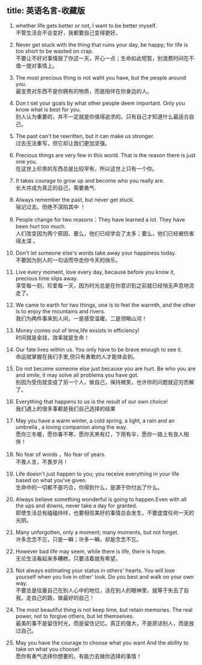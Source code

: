 title: 英语名言-收藏版
------------------------------------
<!-- zh-CN:+ -->

1. whether life gets better or not, I want to be better myself.  
不管生活会不会变好，我都要自己变得更好。

2. Never get stuck with the thing that ruins your day, be happy; for life is too short to be wasted on crap.  
不要让不好对事情毁了你这一天，开心一点；生命如此短暂，别浪费时间在不值一提对事情上。

3. The most precious thing is not waht you have, but the people around you.  
最宝贵对东西不是你拥有的物质，而是陪伴在你身边的人。

4. Don t set your goals by what other people deem important. Only you know what is best for you.  
别人认为重要的，并不一定就是你值得追求的。只有自己才知道什么最适合自己。

5. The past can't be rewritten, but it can make us stronger.  
过去无法重写，但它却让我们更加坚强。

6. Precious things are very few in this world. That is the reason there is just one you.  
在这世上珍贵的东西总是比较罕有，所以这世上只有一个你。

7. It takes courage to grow up and become who you really are.  
长大并成为真正的自己，需要勇气.

8. Always remember the past, but never get stuck.  
铭记过去，但绝不深陷其中 ！

9. People change for two reasons：They have learned a lot. They have been hurt too much.  
人们改变因为两个原因、要么，他们已经学会了太多；要么，他们已经被伤害得太深 。

10. Don't let someone else's words take away your happiness today.  
不要因为别人的一句话而夺走你今天的快乐。

11. Live every moment, love every day, because before you know it, precious time slips away.  
享受每一刻，珍爱每一天，因为时光总是在你意识到之前就已经悄无声息地流走了。

12. We came to earth for two things, one is to feel the warmth, and the other is to enjoy the mountains and rivers.  
我们为两件事来到人间，一是感受温暖，二是领略山河！

13. Money comes out of time,life exsists in efficiency!  
时间就是金钱，效率就是生命！

14. Our fate lives within us. You only have to be brave enough to see it.  
命运就掌握在我们手里,但只有勇敢的人才能体会到。

15. Do not become someone else just because you are hurt. Be who you are and smile, it may solve all problems you have got.  
别因为受伤就变成了另一个人，做自己，保持微笑，也许你的问题就迎刃而解了。

16. Everything that happens to us is the result of our own choice!  
我们遇上的很多事都是我们自己选择的结果

17. May you have a warm winter, a cold spring, a light, a rain and an umbrella , a loving companion along the way.  
愿你三冬暖，愿你春不寒，愿你天黑有灯，下雨有伞，愿你一路上有良人相伴！

18. No fear of words ，No fear of years.  
不畏人言，不畏岁月！

19. Life doesn't just happen to you; you receive everything in your life based on what you've given.  
生命中的一切都不是巧合，你得到什么，是源于你付出了什么。

20. Always believe something wonderful is going to happen.Even with all the ups and downs, never take a day for granted.  
即使生活总有磕磕绊绊，也要相信美好的事情总会发生，不要虚度任何一天的光阴。

21. Many unforgotten, only a moment; many moments, but not forget.  
许多念念不忘，只是一瞬；许多一瞬，却是念念不忘。

22. However bad life may seem, while there is life, there is hope.  
无论生活看起来多糟糕，只要活着就有希望。

23. Not always estimating your status in others' hearts. You will lose yourself when you live in other' look. Do you best and walk on your own way.  
不要总是估量自己在别人心中的地位，活在别人的眼神里，就等于失去了自我。走自己的路，做最好的自己！

24. The most beautiful thing is not keep time, but retain memories. The real power, not to forgive others, but let themselves.  
最美的事不是留住时光，而是留住记忆。真正的强大，不是原谅别人，而是放过自己。

25. May you have the courage to choose what you want And the ability to take on what you choose!  
愿你有勇气选择你想要的，有能力去做你选择的事情！

<!-- zh-CN:- -->